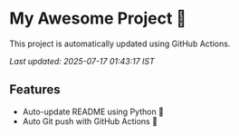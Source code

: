 # My Awesome Project 🚀

This project is automatically updated using GitHub Actions.

_Last updated: 2025-07-17 01:43:17 IST_

## Features
- Auto-update README using Python 🐍
- Auto Git push with GitHub Actions 🤖
